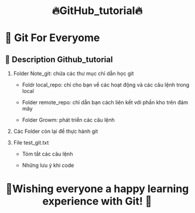 <h1 align='center'> 🔥GitHub_tutorial🔥</h1>
<h1>🌱 Git For Everyome</h1>
<h2> 🔭 Description Github_tutorial</h2>

1. Folder Note_git: chứa các thư mục chỉ dẫn học git

      - Foldr local_repo: chỉ cho bạn về các hoạt động và các câu lệnh trong local
      
      - Folder remote_repo: chỉ dẫn bạn cách liên kết với phần kho trên đám mây
      
      - Folder Growm: phát triển các câu lệnh 
     
2. Các Folder còn lại để thực hành git
3. File test_git.txt

      - Tóm tắt các câu lệnh
  
      - Những lưu ý khi code

<h1 align='center'>  👯Wishing everyone a happy learning experience with Git! 👯 </h1>

 


